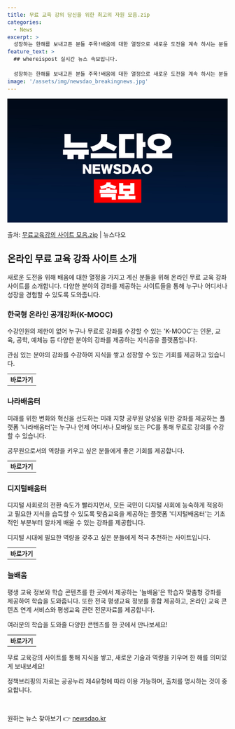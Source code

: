 ```yaml
---
title: 무료 교육 강의 당신을 위한 최고의 자원 모음.zip
categories:
  - News
excerpt: >
  성장하는 한해를 보내고픈 분들 주목!배움에 대한 열정으로 새로운 도전을 계속 하시는 분들을 위해 무료로 제공…
feature_text: >
  ## whereispost 실시간 뉴스 속보입니다.

  성장하는 한해를 보내고픈 분들 주목!배움에 대한 열정으로 새로운 도전을 계속 하시는 분들을 위해 무료로 제공…
image: '/assets/img/newsdao_breakingnews.jpg'
---
```


![뉴스다오 속보](/assets/img/newsdao_breakingnews.jpg)

<p>출처: <a href="https://newsdao.kr/3025" rel="dofollow">무료교육강의 사이트 모음.zip</a> | 뉴스다오</p>

<h2 data-ke-size="size26">온라인 무료 교육 강좌 사이트 소개</h2>
<p data-ke-size="size16">새로운 도전을 위해 배움에 대한 열정을 가지고 계신 분들을 위해 온라인 무료 교육 강좌 사이트를 소개합니다. 다양한 분야의 강좌를 제공하는 사이트들을 통해 누구나 어디서나 성장을 경험할 수 있도록 도와줍니다.</p>

<h3>한국형 온라인 공개강좌(K-MOOC)</h3>
<p data-ke-size="size16">수강인원의 제한이 없어 누구나 무료로 강좌를 수강할 수 있는 'K-MOOC'는 인문, 교육, 공학, 예체능 등 다양한 분야의 강좌를 제공하는 지식공유 플랫폼입니다.</p>
<p data-ke-size="size16">관심 있는 분야의 강좌를 수강하여 지식을 쌓고 성장할 수 있는 기회를 제공하고 있습니다.</p>
<table>
    <tr>
        <td style="text-align: center; height: 17px;"><b>바로가기</b></td>
    </tr>
</table>

<h3>나라배움터</h3>
<p data-ke-size="size16">미래를 위한 변화와 혁신을 선도하는 미래 지향 공무원 양성을 위한 강좌를 제공하는 플랫폼 '나라배움터'는 누구나 언제 어디서나 모바일 또는 PC를 통해 무료로 강의를 수강할 수 있습니다.</p>
<p data-ke-size="size16">공무원으로서의 역량을 키우고 싶은 분들에게 좋은 기회를 제공합니다.</p>
<table>
    <tr>
        <td style="text-align: center; height: 17px;"><b>바로가기</b></td>
    </tr>
</table>

<h3>디지털배움터</h3>
<p data-ke-size="size16">디지털 사회로의 전환 속도가 빨라지면서, 모든 국민이 디지털 사회에 능숙하게 적응하고 필요한 지식을 습득할 수 있도록 맞춤교육을 제공하는 플랫폼 '디지털배움터'는 기초적인 부분부터 알차게 배울 수 있는 강좌를 제공합니다.</p>
<p data-ke-size="size16">디지털 시대에 필요한 역량을 갖추고 싶은 분들에게 적극 추천하는 사이트입니다.</p>
<table>
    <tr>
        <td style="text-align: center; height: 17px;"><b>바로가기</b></td>
    </tr>
</table>

<h3>늘배움</h3>
<p data-ke-size="size16">평생 교육 정보와 학습 콘텐츠를 한 곳에서 제공하는 '늘배움'은 학습자 맞춤형 강좌를 제공하여 학습을 도와줍니다. 또한 전국 평생교육 정보를 종합 제공하고, 온라인 교육 콘텐츠 연계 서비스와 평생교육 관련 전문자료를 제공합니다.</p>
<p data-ke-size="size16">여러분의 학습을 도와줄 다양한 콘텐츠를 한 곳에서 만나보세요!</p>
<table>
    <tr>
        <td style="text-align: center; height: 17px;"><b>바로가기</b></td>
    </tr>
</table>

<p data-ke-size="size16">무료 교육강의 사이트를 통해 지식을 쌓고, 새로운 기술과 역량을 키우며 한 해를 의미있게 보내보세요!</p>
<p data-ke-size="size16">정책브리핑의 자료는 공공누리 제4유형에 따라 이용 가능하며, 출처를 명시하는 것이 중요합니다.</p>
<p data-ke-size="size16">&nbsp;</p> 

원하는 뉴스 찾아보기 👉 <a href="https://newsdao.kr" rel="dofollow">newsdao.kr</a>


